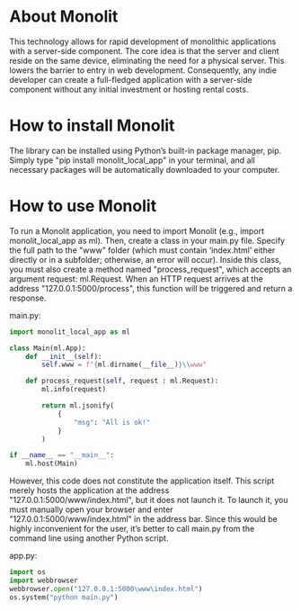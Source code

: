 # About Monolit
This technology allows for rapid development of monolithic applications with a server-side component. The core idea is that the server and client reside on the same device, eliminating the need for a physical server. This lowers the barrier to entry in web development. Consequently, any indie developer can create a full-fledged application with a server-side component without any initial investment or hosting rental costs.

# How to install Monolit
The library can be installed using Python’s built-in package manager, pip. Simply type "pip install monolit_local_app" in your terminal, and all necessary packages will be automatically downloaded to your computer.

# How to use Monolit
To run a Monolit application, you need to import Monolit (e.g., import monolit_local_app as ml). Then, create a class in your main.py file. Specify the full path to the "www" folder (which must contain ‘index.html’ either directly or in a subfolder; otherwise, an error will occur). Inside this class, you must also create a method named "process_request", which accepts an argument request: ml.Request. When an HTTP request arrives at the address "127.0.0.1:5000/process", this function will be triggered and return a response.

main.py:
```python
import monolit_local_app as ml

class Main(ml.App):
    def __init__(self):
        self.www = f"{ml.dirname(__file__)}\\www"

    def process_request(self, request : ml.Request):
        ml.info(request)

        return ml.jsonify(
            {
                "msg": "All is ok!"
            }
        )

if __name__ == "__main__":
    ml.host(Main)
```

However, this code does not constitute the application itself. This script merely hosts the application at the address "127.0.0.1:5000/www/index.html", but it does not launch it. To launch it, you must manually open your browser and enter "127.0.0.1:5000/www/index.html" in the address bar. Since this would be highly inconvenient for the user, it’s better to call main.py from the command line using another Python script.

app.py:
```python
import os
import webbrowser
webbrowser.open("127.0.0.1:5000\www\index.html")
os.system("python main.py")
```
